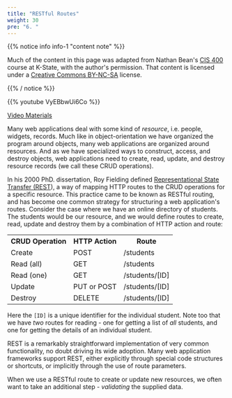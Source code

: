 ```yaml
---
title: "RESTful Routes"
weight: 30
pre: "6. "
---
```


{{% notice info info-1 "content note" %}}

Much of the content in this page was adapted from Nathan Bean's [CIS 400](https://textbooks.cs.ksu.edu/cis400/3-web-development/03-web-data/05-restful-routes/) course at K-State, with the author's permission. That content is licensed under a [Creative Commons BY-NC-SA](https://creativecommons.org/licenses/by-nc-sa/4.0/) license.

{{% / notice %}}

{{% youtube VyEBbwUi6Co %}}

[Video Materials](video)

Many web applications deal with some kind of _resource_, i.e. people, widgets, records.  Much like in object-orientation we have organized the program around objects, many web applications are organized around resources.  And as we have specialized ways to construct, access, and destroy objects, web applications need to create, read, update, and destroy resource records (we call these CRUD operations).

In his 2000 PhD. dissertation, Roy Fielding defined [Representational State Transfer (REST](https://en.wikipedia.org/wiki/Representational_state_transfer)), a way of mapping HTTP routes to the CRUD operations for a specific resource.  This practice came to be known as RESTful routing, and has become one common strategy for structuring a web application's routes.  Consider the case where we have an online directory of students.  The students would be our resource, and we would define routes to create, read, update and destroy them by a combination of HTTP action and route:

<table>
  <tr>
    <th>CRUD Operation</th>
    <th>HTTP Action</th>
    <th>Route</th>
  </tr>
  <tr>
    <td>Create</td>
    <td>POST</td>
    <td>/students</td>
  </tr>
  <tr>
    <td>Read (all)</td>
    <td>GET</td>
    <td>/students</td>
  </tr>
  <tr>
    <td>Read (one)</td>
    <td>GET</td>
    <td>/students/[ID]</td>
  </tr>
  <tr>
    <td>Update</td>
    <td>PUT or POST</td>
    <td>/students/[ID]</td>
  </tr>  
  <tr>
    <td>Destroy</td>
    <td>DELETE</td>
    <td>/students/[ID]</td>
  </tr>
</table>

Here the `[ID]` is a unique identifier for the individual student.  Note too that we have _two_ routes for reading - one for getting a list of _all_ students, and one for getting the details of an individual student.

REST is a remarkably straightforward implementation of very common functionality, no doubt driving its wide adoption.  Many web application frameworks support REST, either explicitly through special code structures or shortcuts, or implicitly through the use of route parameters. 

When we use a RESTful route to create or update new resources, we often want to take an additional step - _validating_ the supplied data.
